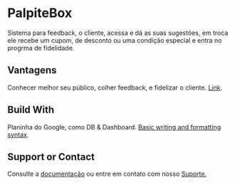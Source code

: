 # PalpiteBox

Sistema para feedback, o cliente, acessa e dá as suas sugestões, em troca ele recebe um cupom, de desconto ou uma condição especial e entra no progrma de fidelidade.

## Vantagens

Conhecer melhor seu público, colher feedback, e fidelizar o cliente.
[Link](https://github.com/tcretton/PalpiteBox/edit/main/README.md).

## Build With

Planinha do Google, como DB & Dashboard.
[Basic writing and formatting syntax](https://docs.github.com/en/github/writing-on-github/getting-started-with-writing-and-formatting-on-github/basic-writing-and-formatting-syntax).

## Support or Contact

Consulte a [documentação](https://docs.github.com/categories/github-pages-basics/) ou entre em contato com nosso [Suporte.](https://support.github.com/contact)
